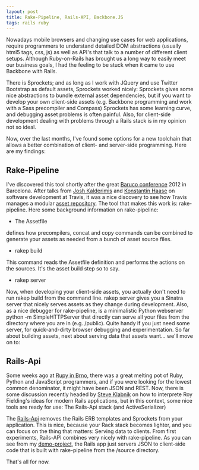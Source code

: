 ```yaml
---
layout: post
title: Rake-Pipeline, Rails-API, Backbone.JS
tags: rails ruby
---
```


Nowadays mobile browsers and changing use cases for web applications, require programmers to understand detailed DOM abstractions (usually html5 tags, css, js) as well as API's that talk to a number of different client setups. Although Ruby-on-Rails has brought us a long way to easily meet our business goals, I had the feeling to be stuck when it came to use Backbone with Rails.

There is Sprockets; and as long as I work with JQuery and use Twitter Bootstrap as default assets, Sprockets worked nicely: Sprockets gives some nice abstractions to bundle external asset dependencies, but if you want to develop your own client-side assets (e.g. Backbone programming and work with a Sass precompiler and Compass) Sprockets has some learning curve, and debugging asset problems is often painful. Also, for client-side development dealing with problems through a Rails stack is in my opinion not so ideal.

Now, over the last months, I've found some options for a new toolchain that allows a better combination of client- and server-side programming. Here are my findings:

Rake-Pipeline
-------------

I've discovered this tool shortly after the great [Baruco conference](http://baruco.org/) 2012 in Barcelona. After talks from [Josh Kalderimis](http://blog.cookiestack.com/) and [Konstantin Haase](https://github.com/rkh) on software development at Travis, it was a nice discovery to see how Travis manages a modular [asset repository](http://github.com/travis-ci/travis-assets.git). The tool that makes this work is: rake-pipeline. Here some background information on rake-pipeline:

* The Assetfile

defines how precompilers, concat and copy commands can be combined to generate your assets as needed from a bunch of asset source files.

* rakep build

This command reads the Assetfile definition and performs the actions on the sources. It's the asset build step so to say.

* rakep server

Now, when developing your client-side assets, you actually don't need to run rakep build from the command line. rakep server gives you a Sinatra server that nicely serves assets as they change during development.
Also, as a nice debugger for rake-pipeline, is a minimalistic Python webserver python -m SimpleHTTPServer that directly can serve all your files from the directory where you are in (e.g. /public). Quite handy if you just need some server, for quick-and-dirty browser debugging and experimentation.
So far about building assets, next about serving data that assets want... we'll move on to:

Rails-Api
---------

Some weeks ago at [Rupy in Brno](http://rupy.eu/), there was a great melting pot of Ruby, Python and JavaScript programmers, and if you were looking for the lowest common denominator, it might have been JSON and REST. Now, there is some discussion recently headed by [Steve Klabnik](http://designinghypermediaapis.com/) on how to interprete Roy Fielding's ideas for modern Rails applications, but in this context, some nice tools are ready for use: The Rails-Api stack (and ActiveSerializer)

The [Rails-Api](https://github.com/rails-api/rails-api) removes the Rails ERB templates and Sprockets from your application. This is nice, because your Rack stack becomes lighter, and you can focus on the thing that matters: Serving data to clients. From first experiments, Rails-API combines very nicely with rake-pipeline. As you can see from my [demo-project](https://github.com/mulderp/rails-api-backbone), the Rails app just servers JSON to client-side code that is built with rake-pipeline from the /source directory.

That's all for now.
